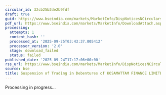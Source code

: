 ```yaml
---
circular_id: 32cb25b2de2b9fdf
draft: true
guid: https://www.bseindia.com/markets/MarketInfo/DispNoticesNCirculars.aspx?Noticeid={D3417F10-59FB-4338-846A-0D4EBDAA05A2}&noticeno=20250924-72&dt=09/24/2025&icount=72&totcount=75&flag=0
pdf_url: https://www.bseindia.com/markets/MarketInfo/DownloadAttach.aspx?id=20250924-72&attachedId=
processing:
  attempts: 1
  content_hash: ''
  processed_at: '2025-09-25T03:43:37.005412'
  processor_version: '2.0'
  stage: download_failed
  status: failed
published_date: '2025-09-24T17:17:06+00:00'
rss_url: https://www.bseindia.com/markets/MarketInfo/DispNoticesNCirculars.aspx?Noticeid={D3417F10-59FB-4338-846A-0D4EBDAA05A2}&noticeno=20250924-72&dt=09/24/2025&icount=72&totcount=75&flag=0
source: bse
title: Suspension of Trading in Debentures of KOSAMATTAM FINANCE LIMITED
---
```


Processing in progress...